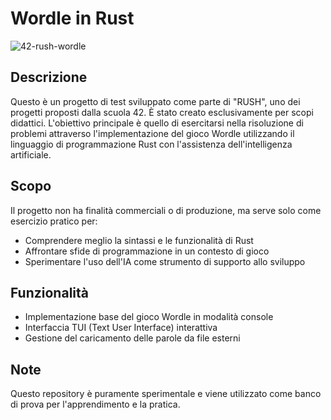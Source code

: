 # Wordle in Rust

![42-rush-wordle](https://github.com/user-attachments/assets/6bb70cf5-d7b7-4dbf-9a87-21e69ab1c0ef)

## Descrizione
Questo è un progetto di test sviluppato come parte di "RUSH", uno dei progetti proposti dalla scuola 42. È stato creato esclusivamente per scopi didattici. L'obiettivo principale è quello di esercitarsi nella risoluzione di problemi attraverso l'implementazione del gioco Wordle utilizzando il linguaggio di programmazione Rust con l'assistenza dell'intelligenza artificiale.

## Scopo
Il progetto non ha finalità commerciali o di produzione, ma serve solo come esercizio pratico per:
- Comprendere meglio la sintassi e le funzionalità di Rust
- Affrontare sfide di programmazione in un contesto di gioco
- Sperimentare l'uso dell'IA come strumento di supporto allo sviluppo

## Funzionalità
- Implementazione base del gioco Wordle in modalità console
- Interfaccia TUI (Text User Interface) interattiva
- Gestione del caricamento delle parole da file esterni

## Note
Questo repository è puramente sperimentale e viene utilizzato come banco di prova per l'apprendimento e la pratica.

